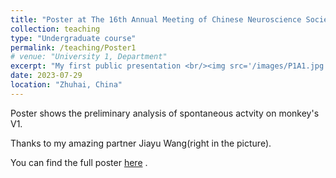 ```yaml
---
title: "Poster at The 16th Annual Meeting of Chinese Neuroscience Society"
collection: teaching
type: "Undergraduate course"
permalink: /teaching/Poster1
# venue: "University 1, Department"
excerpt: "My first public presentation <br/><img src='/images/P1A1.jpg'>"
date: 2023-07-29
location: "Zhuhai, China"
---
```


Poster shows the preliminary analysis of spontaneous actvity on monkey's V1.     

Thanks to my amazing partner Jiayu Wang(right in the picture).   

You can find the full poster [here](/files/Poster1.jpeg) .


<!-- Heading 1
======

Heading 2
======

Heading 3
====== -->
